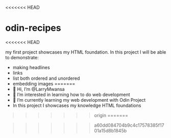 <<<<<<< HEAD
# odin-recipes
<<<<<<< HEAD

my first project showcases my HTML foundation.
In this project I will be able to demonstrate:
- making headlines
- links
- list both ordered and unordered
- embedding images
=======
- 👋 Hi, I’m @LarryMwansa
- 👀 I’m interested in learning how to do web development
- 🌱 I’m currently learning my web development with Odin Project
- In this project I showcases my knowledge HTML foundations
>>>>>>> origin
=======

>>>>>>> a60dd084704b9c4c17578385f1701a15d8b1845b
